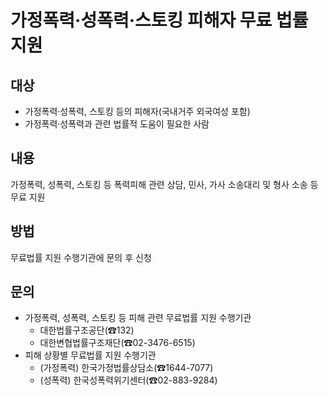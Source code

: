 # 가정폭력·성폭력·스토킹 피해자 무료 법률 지원

## 대상
- 가정폭력·성폭력, 스토킹 등의 피해자(국내거주 외국여성 포함)
- 가정폭력·성폭력과 관련 법률적 도움이 필요한 사람

## 내용
가정폭력, 성폭력, 스토킹 등 폭력피해 관련 상담, 민사, 가사 소송대리 및 형사 소송 등 무료 지원

## 방법
무료법률 지원 수행기관에 문의 후 신청

## 문의
- 가정폭력, 성폭력, 스토킹 등 피해 관련 무료법률 지원 수행기관
  - 대한법률구조공단(☎132)
  - 대한변협법률구조재단(☎02-3476-6515)
- 피해 상황별 무료법률 지원 수행기관
  - (가정폭력) 한국가정법률상담소(☎1644-7077)
  - (성폭력) 한국성폭력위기센터(☎02-883-9284) 
